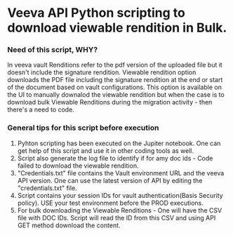 # Veeva API Python scripting to download viewable rendition in Bulk.

### Need of this script, WHY?
In veeva vault Renditions refer to the pdf version of the uploaded file but it doesn't include the signature rendition. Viewable rendition option downloads the PDF file including the signature rendition at the end or start of the document based on vault configurations. This option is available on the UI to manually downalod the viewable rendition but when the case is to download bulk Viewable Renditions during the migration activity - then there's a need to code.


### General tips for this script before execution
1. Pyhton scripting has been executed on the Jupiter notebook. One can get help of this script and use it in other coding tools as well.
2. Script  also generate the log file to identify if for amy doc ids - Code failed to download the viewable rendition.
3. "Credentials.txt" file contains the Vault environment URL and the veeva API version. One can use the latest version of API by editing the "credentials.txt" file.
4. Script contains your session IDs for vault authentication(Basis Security policy). USE your test environment before the PROD executions.
5. For bulk downloading the Viewable Renditions - One will have the CSV file with DOC IDs. Script will read the ID from this CSV and using API GET method download the content.

   

